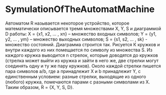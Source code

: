 # SymulationOfTheAutomatMachine
Автоматом R называется некоторое устройство,
которое математически описывается тремя множествами X, Y, S
и диаграммой D работы:
X = {x1, x2, … , xn} – множество входных символов;
Y = {y1, y2, … , ym} – множество выходных символов;
S = {s1, s2, … , sk} - множество состояний.
Диаграмма строится так. Рисуется К кружков и внутри
каждого из них помещается по символу из множества S. Из каждого кружка выводится n стрелок, которые доводятся до кружков (стрелка может выйти из кружка и зайти в него же, две
стрелки могут соединять одну и ту же пару кружков). Около
каждой стрелки пишется пара символов а/b, где а принадлежит X и b принадлежит Y, с
единственным условием: разные стрелки, выходящие из одного
(любого) кружка, помечаются парами с разными символами
из X. Таким образом, R = {X, Y, S, D}.
